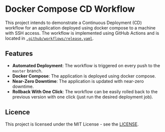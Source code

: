 # Docker Compose CD Workflow
This project intends to demonstrate a Continuous Deployment (CD) workflow for an application deployed using docker compose to a machine with SSH access. The workflow is implemented using GitHub Actions and is located in [`.github/workflows/release.yaml`](https://github.com/Adibov/docker-compose-cd-workflow/blob/master/.github/workflows/release.yaml).

## Features
- **Automated Deployment**: The workflow is triggered on every push to the `master` branch.
- **Docker Compose**: The application is deployed using docker compose.
- **Near-Zero Downtime**: The application is updated with near-zero downtime.
- **Rollback With One Click**: The workflow can be easily rolled back to the previous version with one click (just run the desired deployment job).


## Licence
This project is licensed under the MIT License - see the [LICENSE](https://github.com/Adibov/docker-compose-cd-workflow/blob/master/LICENSE).